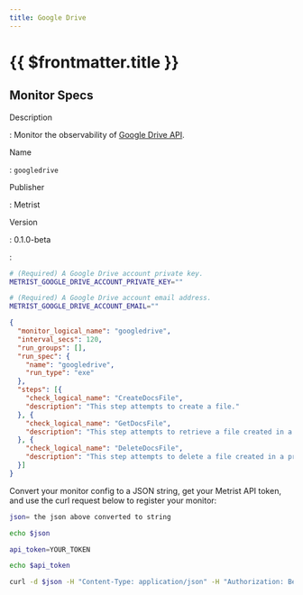 ```yaml
---
title: Google Drive
---
```


# {{ $frontmatter.title }}

## Monitor Specs

Description

: Monitor the observability of [Google Drive API](https://developers.google.com/drive/api/).

Name

: `googledrive`

Publisher

: Metrist

Version

: 0.1.0-beta

: &nbsp;


<!--@include: /parts/_1.md-->


<!--@include: /parts/_2.md-->


<!--@include: /parts/_3.md-->


```sh
# (Required) A Google Drive account private key.
METRIST_GOOGLE_DRIVE_ACCOUNT_PRIVATE_KEY=""

# (Required) A Google Drive account email address.
METRIST_GOOGLE_DRIVE_ACCOUNT_EMAIL=""
```

<!--@include: /parts/tips_env-vars.md -->


<!--@include: /parts/_4.md-->


```json
{
  "monitor_logical_name": "googledrive",
  "interval_secs": 120,
  "run_groups": [],
  "run_spec": {
    "name": "googledrive",
    "run_type": "exe"
  },
  "steps": [{
    "check_logical_name": "CreateDocsFile",
    "description": "This step attempts to create a file."
  }, {
    "check_logical_name": "GetDocsFile",
    "description": "This step attempts to retrieve a file created in a previous step."
  }, {
    "check_logical_name": "DeleteDocsFile",
    "description": "This step attempts to delete a file created in a previous step."
  }]
}
```




Convert your monitor config to a JSON string, get your Metrist API token, and use the curl request below to register your monitor:

```sh
json= the json above converted to string

echo $json

api_token=YOUR_TOKEN

echo $api_token

curl -d $json -H "Content-Type: application/json" -H "Authorization: Bearer $api_token" 'https://app.metrist.io/api/v0/monitor-config'

```

<!--@include: /parts/tips_api.md-->


<!--@include: /parts/_5.md-->


<!--@include: /parts/result.md-->